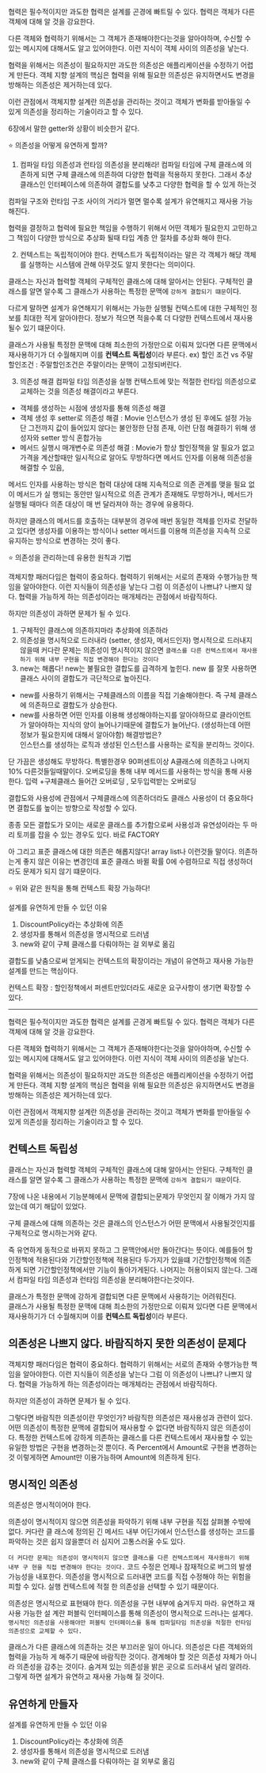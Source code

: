 협력은 필수적이지만 과도한 협력은 설계를 곤경에 빠트릴 수 있다. 협력은 객체가 다른 객체에 대해 알 것을 강요한다.

다른 객체와 협력하기 위해서는 그 객체가 존재해야한다는것을 알아야하며, 수신할 수 있는 메시지에 대해서도 알고 있어야한다. 이런 지식이 객체 사이의 의존성을 낳는다.

협력을 위해서는 의존성이 필요하지만 과도한 의존성은 애플리케이션을 수정하기 어렵게 만든다.
객체 지향 설계의 핵심은 협력을 위해 필요한 의존성은 유지하면서도 변경을 방해하는 의존성은 제거하는데 있다.

이런 관점에서 객체지향 설계란 의존성을 관리하는 것이고 객체가 변화를 받아들일 수 있게 의존성을 정리하는 기술이라고 할 수 있다.

6장에서 말한 getter와 상황이 비슷한거 같다.

⭐ 의존성을 어떻게 유연하게 할까?
1. 컴파일 타임 의존성과 런타임 의존성을 분리해라! 
컴파일 타임에 구체 클래스에 의존하게 되면 구체 클래스에 의존하여 다양한 협력을 적용하지 못한다. 그래서 추상 클래스인 인터페이스에 의존하여 결합도를 낮추고 다양한 협력을 할 수 있게 하는것

컴파일 구조와 런타임 구조 사이의 거리가 멀면 멀수록 설계가 유연해지고 재사용 가능해진다. 

협력을 결정하고 협력에 필요한 책임을 수행하기 위해서 어떤 객체가 필요한지 고민하고 그 책임이 다양한 방식으로 추상화 될때 타입 계층 안 절차를 추상화 해야 한다.

2. 컨텍스트는 독립적이어야 한다. 
컨텍스트가 독립적이라는 말은 각 객체가 해당 객체를 실행하는 시스템에 관해 아무것도 알지 못한다는 의미이다. 

클래스는 자신과 협력할 객체의 구체적인 클래스에 대해 알아서는 안된다. 구체적인 클래스를 알면 알수록 그 클래스가 사용하는 특정한 문맥에 `강하게 결합되기 떄문`이다.

다르게 말하면 설계가 유연해지기 위해서는 가능한 실행될 컨텍스트에 대한 구체적인 정보를 최대한 적게 알아야한다. 정보가 적으면 적을수록 더 다양한 컨텍스트에서 재사용될수 있기 떄문이다.

클래스가 사용될 특정한 문맥에 대해 최소한의 가정만으로 이뤄져 있다면 다른 문맥에서 재사용하기가 더 수월해지며 이를 **컨텍스트 독립성**이라 부른다.
ex) 할인 조건  vs 주말 할인조건  : 주말할인조건은 주말이라는 문맥이 고정되버린다.


3. 의존성 해결
컴파일 타임 의존성을 실행 컨텍스트에 맞는 적절한 런타임 의존성으로 교체하는 것을 의존성 해결이라고 부른다.

- 객체를 생성하는 시점에 생성자를 통해 의존성 해결
- 객체 생성 후 setter로 의존성 해결 : Movie 인스턴스가 생성 된 후에도 설정 가능 단 그전까지 값이 들어있지 않다는 불안정한 단점 존재, 이런 단점 해결하기 위해 생성자와 setter 방식 혼합가능 
- 메서드 실행시 매개변수로 의존성 해결 : Movie가 항상 할인정책을 알 필요가 없고 가격을 계산할때만 일시적으로 알아도 무방하다면 메서드 인자를 이용해 의존성을 해결할 수 있음, 

메서드 인자를 사용하는 방식은 협력 대상에 대해 지속적으로 의존 관계를 맺을 필요 없이 메서드가 실 행되는 동안만 일시적으로 의존 관계가 존재해도 무방하거나, 메서드가 실행될 때마다 의존 대상이 매 번 달라져야 하는 경우에 유용하다. 

하지만 클래스의 메서드를 호출하는 대부분의 경우에 매번 동일한 객체를 인자로 전달하고 있다면 생성자를 이용하는 방식이나 setter 메서드를 이용해 의존성을 지속적 으로 유지하는 방식으로 변경하는 것이 좋다.


⭐ 의존성을 관리하는데 유용한 원칙과 기법

객체지향 패러다임은 협력이 중요하다. 협력하기 위해서는 서로의 존재와 수행가능한 책임을 알아야한다. 이런 지식들이 의존성을 낳는다 그럼 이 의존성이 나쁘냐? 나쁘지 않다. 협력을 가능하게 하는 의존성이라는 매개체라는 관점에서 바람직하다.

하지만 의존성이 과하면 문제가 될 수 있다.

1. 구체적인 클래스에 의존하지마라 추상화에 의존하라
2. 의존성을 명시적으로 드러내라 (setter, 생성자, 메서드인자) 명시적으로 드러내지 않을때 커다란 문제는 의존성이 명시적이지 않으면 `클래스를 다른 컨텍스트에서 재사용하기 위해 내부 구현을 직접 변경해야 한다는 것이다`
3. new는 해롭다! new는 불필요한 결합도를 급격하게 높힌다.
new 를 잘못 사용하면 클래스 사이의 결합도가 극단적으로 높아진다.
- new를 사용하기 위해서는 구체클래스의 이름을 직접 기술해야한다. 즉 구체 클래스에 의존하므로 결합도가 상승한다.
- new를 사용하면 어떤 인자를 이용해 생성해야하는지를 알아야하므로 클라이언트가 알아야하는 지식의 양이 늘어나기때문에 결합도가 늘어난다. (생성하는데 어떤 정보가 필요한지에 대해서 알아야함)
해결방법은?  
인스턴스를 생성하는 로직과 생성된 인스턴스를 사용하는 로직을 분리하느 것이다.

단 가끔은 생성해도 무방하다. 특별한경우 90퍼센트이상 A클래스에 의존하고 나머지 10% 다른것들일때말이다. 오버로딩을 통해 내부 메서드를 사용하는 방식을 통해 사용한다. 입력 +구체클래스 들어간 오버로딩 , 모두입력받는 오버로딩

결합도와 사용성에 관점에서 구체클래스에 의존하더라도 클래스 사용성이 더 중요하다면 결합도를 높이는 방향으로 작성할 수 있다.

종종 모든 결합도가 모이는 새로운 클래스를 추가함으로써 사용성과 유연성이라는 두 마리 토끼를 잡을 수 있는 경우도 있다. 바로 FACTORY

아 그리고 표준 클래스에 대한 의존은 해롭지않다! array list나 이런것들 말이다.
의존하는게 좋지 않은 이유는 변경인데 표준 클래스 바뀔 확률 0에 수렴하므로 직접 생성하더라도 문제가 되지 않기 떄문이다.

⭐ 위와 같은 원칙을 통해 컨텍스트 확장 가능하다!

설계를 유연하게 만들 수 있던 이유
1. DiscountPolicy라는 추상화에 의존
2. 생성자를 통해서 의존성을 명시적으로 드러냄
3. new와 같이 구체 클래스를 다뤄야하는 걸 외부로 옮김

결합도를 낮춤으로써 얻게되는 컨텍스트의 확장이라는 개념이 유연하고 재사용 가능한 설계를 만드는 핵심이다.

컨텍스트 확장 : 할인정책에서 퍼센트만있더라도 새로운 요구사항이 생기면 확장할 수 있다.



---


협력은 필수적이지만 과도한 협력은 설계를 곤경게 빠트릴 수 있다. 협력은 객체가 다른 객체에 대해 알 것을 강요한다.

다른 객체와 협력하기 위해서는 그 객체가 존재해야한다는것을 알아야하며, 수신할 수 있는 메시지에 대해서도 알고 있어야한다. 이런 지식이 객체 사이의 의존성을 낳는다.

협력을 위해서는 의존성이 필요하지만 과도한 의존성은 애플리케이션을 수정하기 어렵게 만든다.
객체 지향 설계의 핵심은 협력을 위해 필요한 의존성은 유지하면서도 변경을 방해하는 의존성은 제거하는데 있다.

이런 관점에서 객체지향 설계란 의존성을 관리하는 것이고 객체가 변화를 받아들일 수 있게 의존성을 정리하는 기술이라고 할 수 있다.

## 컨텍스트 독립성

클래스는 자신과 협력할 객체의 구체적인 클래스에 대해 알아서는 안된다. 구체적인 클래스를 알면 알수록 그 클래스가 사용하는 특정한 문맥에 `강하게 결합되기 떄문`이다.

7장에 나온 내용에서 기능분해에서 문맥에 결합되는문제가 무엇인지 잘 이해가 가지 않았는데 여기 해답이 있었다.

구체 클래스에 대해 의존하는 것은 클래스의 인스턴스가 어떤 문맥에서 사용될것인지를 구체적으로 명시하는거와 같다.

즉 유연하게 동적으로 바뀌지 못하고 그 문맥안에서만 돌아간다는 뜻이다.
예를들어 할인정책에 적용된다와 기간할인정책에 적용된다 두가지가 있을떄 기간할인정책에 의존하게 되면 기간할인정책에서만 기능이 돌아가게된다. 나머지는 허용이되지 않는다.
그래서 컴파일 타임 의존성과 런타임 의존성을 분리해야한다는것이다.

클래스가 특정한 문맥에 강하게 결합되면 다른 문맥에서 사용하기는 어려워진다.  
클래스가 사용될 특정한 문맥에 대해 최소한의 가정만으로 이뤄져 있다면 다른 문맥에서 재사용하기가 더 수월해지며 이를 **컨텍스트 독립성**이라 부른다.

## 의존성은 나쁘지 않다. 바람직하지 못한 의존성이 문제다

객체지향 패러다임은 협력이 중요하다. 협력하기 위해서는 서로의 존재와 수행가능한 책임을 알아야한다. 이런 지식들이 의존성을 낳는다 그럼 이 의존성이 나쁘냐? 나쁘지 않다. 협력을 가능하게 하는 의존성이라는 매개체라는 관점에서 바람직하다.

하지만 의존성이 과하면 문제가 될 수 있다.

그렇다면 바람직한 의존성이란 무엇인가? 바람직한 의존성은 재사용성과 관련이 있다.
어떤 의존성이 특정한 문맥에 결합되어 재사용할 수 없다면 바람직하지 않은 의존성이다. 특정한 컨텍스트에 강하게 의존하는 클래스를 다른 컨텍스트에서 재사용할 수 있는 유일한 방법은 구현을 변경하는것 뿐이다. 즉 Percent에서 Amount로 구현을 변경하는것 이렇게하면 Amount만 이용가능하며 Amount에 의존하게 된다.

## 명시적인 의존성
의존성은 명시적이어야 한다.

의존성이 명시적이지 않으면 의존성을 파악하기 위해 내부 구현을 직접 살펴볼 수밖에 없다. 커다란 클 래스에 정의된 긴 메서드 내부 어딘가에서 인스턴스를 생성하는 코드를 파악하는 것은 쉽지 않을뿐더 러 심지어 고통스러울 수도 있다.

`더 커다란 문제는 의존성이 명시적이지 않으면 클래스를 다른 컨텍스트에서 재사용하기 위해 내부 구 현을 직접 변경해야 한다는 것이다.` 코드 수정은 언제나 잠재적으로 버그의 발생 가능성을 내포한다. 의존성을 명시적으로 드러내면 코드를 직접 수정해야 하는 위험을 피할 수 있다. 실행 컨텍스트에 적절 한 의존성을 선택할 수 있기 때문이다.

의존성은 명시적으로 표현돼야 한다. 의존성을 구현 내부에 숨겨두지 마라. 유연하고 재사용 가능한 설 계란 퍼블릭 인터페이스를 통해 의존성이 명시적으로 드러나는 설계다. `명시적인 의존성을 사용해야만 퍼블릭 인터페이스를 통해 컴파일타임 의존성을 적절한 런타임 의존성으로 교체할 수 있다.`

클래스가 다른 클래스에 의존하는 것은 부끄러운 일이 아니다. 의존성은 다른 객체와의 협력을 가능하 게 해주기 때문에 바람직한 것이다. 경계해야 할 것은 의존성 자체가 아니라 의존성을 감추는 것이다. 숨겨져 있는 의존성을 밝은 곳으로 드러내서 널리 알려라. 그렇게 하면 설계가 유연하고 재사용 가능해 질 것이다.


## 유연하게 만들자
설계를 유연하게 만들 수 있던 이유
1. DiscountPolicy라는 추상화에 의존
2. 생성자를 통해서 의존성을 명시적으로 드러냄
3. new와 같이 구체 클래스를 다뤄야하는 걸 외부로 옮김
